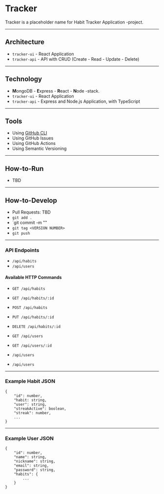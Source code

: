 # Tracker

Tracker is a placeholder name for Habit Tracker Application -project.

---

## Architecture

- `tracker-ui` - React Application
- `tracker-api` - API with CRUD (Create - Read - Update - Delete)

---

## Technology

- **M**ongoDB - **E**xpress - **R**eact - **N**ode -stack.
- `tracker-ui` - React Application
- `tracker-api` - Express and Node.js Application, with TypeScript

---

## Tools

- Using [GitHub CLI](https://cli.github.com/)
- Using GitHub Issues
- Using GitHub Actions
- Using Semantic Versioning

---

## How-to-Run

- TBD

---

## How-to-Develop

- Pull Requests: TBD
- `git add .`
- `git commit -m "<COMMIT MESSAGE>"
- `git tag <VERSION NUMBER>`
- `git push`



---

### API Endpoints

- `/api/habits`
- `/api/users`

#### Available HTTP Commands

- `GET /api/habits`
- `GET /api/habits/:id`
- `POST /api/habits`
- `PUT /api/habits/:id`
- `DELETE /api/habits/:id`

- `GET /api/users`
- `GET /api/users/:id`
- `/api/users`
- `/api/users`

---

### Example Habit JSON

```
{
    "id": number,
    "habit: string,
    "user": string,
    "streakActive": boolean,
    "streak": number,
    ...
}
```

---

### Example User JSON

```
{
    "id": number,
    "name": string,
    "nickname": string,
    "email": string,
    "password": string,
    "habits": {
        ...
    }
}
```